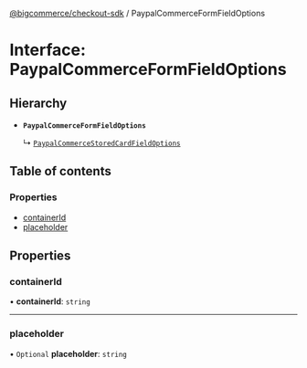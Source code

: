 [@bigcommerce/checkout-sdk](../README.md) / PaypalCommerceFormFieldOptions

# Interface: PaypalCommerceFormFieldOptions

## Hierarchy

- **`PaypalCommerceFormFieldOptions`**

  ↳ [`PaypalCommerceStoredCardFieldOptions`](PaypalCommerceStoredCardFieldOptions.md)

## Table of contents

### Properties

- [containerId](PaypalCommerceFormFieldOptions.md#containerid)
- [placeholder](PaypalCommerceFormFieldOptions.md#placeholder)

## Properties

### containerId

• **containerId**: `string`

___

### placeholder

• `Optional` **placeholder**: `string`

